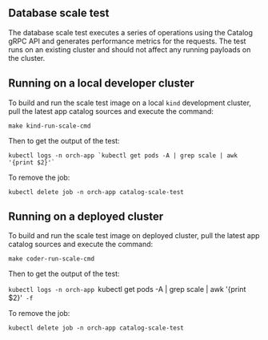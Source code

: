 <!--
SPDX-FileCopyrightText: 2023-present Intel Corporation
SPDX-License-Identifier: Apache-2.0
-->
Database scale test
---------------------------

The database scale test executes a series of operations using the Catalog gRPC API and generates performance metrics
for the requests. The test runs on an existing cluster and should not affect any running payloads on the cluster.

## Running on a local developer cluster
To build and run the scale test image on a local `kind` development cluster, pull the latest app catalog sources 
and execute the command:

`make kind-run-scale-cmd`

Then to get the output of the test:

``kubectl logs -n orch-app `kubectl get pods -A | grep scale | awk '{print $2}'` ``

To remove the job:

`kubectl delete job -n orch-app catalog-scale-test`

## Running on a deployed cluster
To build and run the scale test image on deployed cluster, pull the latest app catalog sources
and execute the command:

`make coder-run-scale-cmd`

Then to get the output of the test:

`kubectl logs -n orch-app `kubectl get pods -A | grep scale | awk '{print $2}'` -f`

To remove the job:

`kubectl delete job -n orch-app catalog-scale-test`
